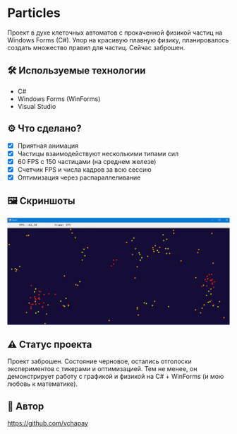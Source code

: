# Particles
Проект в духе клеточных автоматов с прокаченной физикой частиц на Windows Forms (C#). Упор на красивую плавную физику, планировалось создать множество правил для частиц. Сейчас заброшен.

## 🛠 Используемые технологии
- C#
- Windows Forms (WinForms)
- Visual Studio

## ⚙️ Что сделано?
- [x] Приятная анимация
- [x] Частицы взаимодействуют несколькими типами сил
- [x] 60 FPS с 150 частицами (на среднем железе)
- [x] Счетчик FPS и числа кадров за всю сессию
- [x] Оптимизация через распараллеливание

## 🖼️ Скриншоты
![Интерфейс](Images/скрин.png)

## ⚠️ Статус проекта
Проект заброшен. Состояние черновое, остались отголоски экспериментов с тикерами и оптимизацией. Тем не менее, он демонстрирует работу с графикой и физикой на C# + WinForms (и мою любовь к математике).

## 👤 Автор
https://github.com/vchapay
